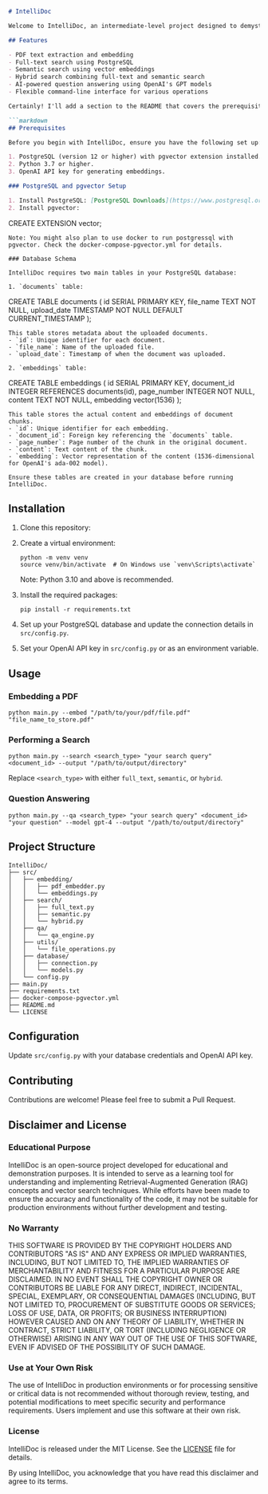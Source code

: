 ```markdown
# IntelliDoc

Welcome to IntelliDoc, an intermediate-level project designed to demystify Retrieval-Augmented Generation (RAG) and vector search techniques. This project serves as a hands-on introduction to building a document processing and querying system, combining full-text, semantic, and hybrid search capabilities with AI-powered question answering. By leveraging PostgreSQL with pgvector for efficient vector storage and similarity search, IntelliDoc offers a practical, scalable approach to implementing RAG concepts. Whether you're a developer looking to understand RAG, a data scientist exploring vector databases, or an AI enthusiast eager to build your first intelligent document system, IntelliDoc provides a solid foundation. It's more than just a demo—it's a learning journey that bridges the gap between theoretical knowledge and practical implementation, setting you on the path to creating sophisticated AI-driven document analysis tools.

## Features

- PDF text extraction and embedding
- Full-text search using PostgreSQL
- Semantic search using vector embeddings
- Hybrid search combining full-text and semantic search
- AI-powered question answering using OpenAI's GPT models
- Flexible command-line interface for various operations

Certainly! I'll add a section to the README that covers the prerequisites, including PostgreSQL with pgvector support and the necessary table structures. Here's how you can incorporate this information:

```markdown
## Prerequisites

Before you begin with IntelliDoc, ensure you have the following set up:

1. PostgreSQL (version 12 or higher) with pgvector extension installed.
2. Python 3.7 or higher.
3. OpenAI API key for generating embeddings.

### PostgreSQL and pgvector Setup

1. Install PostgreSQL: [PostgreSQL Downloads](https://www.postgresql.org/download/)
2. Install pgvector:
   ```
   CREATE EXTENSION vector;
   ```
Note: You might also plan to use docker to run postgressql with pgvector. Check the docker-compose-pgvector.yml for details.

### Database Schema

IntelliDoc requires two main tables in your PostgreSQL database:

1. `documents` table:
   ```
   CREATE TABLE documents (
       id SERIAL PRIMARY KEY,
       file_name TEXT NOT NULL,
       upload_date TIMESTAMP NOT NULL DEFAULT CURRENT_TIMESTAMP
   );
   ```
   This table stores metadata about the uploaded documents.
   - `id`: Unique identifier for each document.
   - `file_name`: Name of the uploaded file.
   - `upload_date`: Timestamp of when the document was uploaded.

2. `embeddings` table:
   ```
   CREATE TABLE embeddings (
       id SERIAL PRIMARY KEY,
       document_id INTEGER REFERENCES documents(id),
       page_number INTEGER NOT NULL,
       content TEXT NOT NULL,
       embedding vector(1536)
   );
   ```
   This table stores the actual content and embeddings of document chunks.
   - `id`: Unique identifier for each embedding.
   - `document_id`: Foreign key referencing the `documents` table.
   - `page_number`: Page number of the chunk in the original document.
   - `content`: Text content of the chunk.
   - `embedding`: Vector representation of the content (1536-dimensional for OpenAI's ada-002 model).

Ensure these tables are created in your database before running IntelliDoc.
```

## Installation

1. Clone this repository:

2. Create a virtual environment:
   ```
   python -m venv venv
   source venv/bin/activate  # On Windows use `venv\Scripts\activate`
   ```
   Note: Python 3.10 and above is recommended.

3. Install the required packages:
   ```
   pip install -r requirements.txt
   ```

4. Set up your PostgreSQL database and update the connection details in `src/config.py`.

5. Set your OpenAI API key in `src/config.py` or as an environment variable.

## Usage

### Embedding a PDF

```
python main.py --embed "/path/to/your/pdf/file.pdf" "file_name_to_store.pdf"
```

### Performing a Search

```
python main.py --search <search_type> "your search query" <document_id> --output "/path/to/output/directory"
```
Replace `<search_type>` with either `full_text`, `semantic`, or `hybrid`.

### Question Answering

```
python main.py --qa <search_type> "your search query" <document_id> "your question" --model gpt-4 --output "/path/to/output/directory"
```

## Project Structure

```
IntelliDoc/
├── src/
│   ├── embedding/
│   │   ├── pdf_embedder.py
│   │   └── embeddings.py
│   ├── search/
│   │   ├── full_text.py
│   │   ├── semantic.py
│   │   └── hybrid.py
│   ├── qa/
│   │   └── qa_engine.py
│   ├── utils/
│   │   └── file_operations.py
│   ├── database/
│   │   ├── connection.py
│   │   └── models.py
│   └── config.py
├── main.py
├── requirements.txt
├── docker-compose-pgvector.yml
├── README.md
└── LICENSE
```

## Configuration

Update `src/config.py` with your database credentials and OpenAI API key.

## Contributing

Contributions are welcome! Please feel free to submit a Pull Request.

## Disclaimer and License

### Educational Purpose

IntelliDoc is an open-source project developed for educational and demonstration purposes. It is intended to serve as a learning tool for understanding and implementing Retrieval-Augmented Generation (RAG) concepts and vector search techniques. While efforts have been made to ensure the accuracy and functionality of the code, it may not be suitable for production environments without further development and testing.

### No Warranty

THIS SOFTWARE IS PROVIDED BY THE COPYRIGHT HOLDERS AND CONTRIBUTORS "AS IS" AND ANY EXPRESS OR IMPLIED WARRANTIES, INCLUDING, BUT NOT LIMITED TO, THE IMPLIED WARRANTIES OF MERCHANTABILITY AND FITNESS FOR A PARTICULAR PURPOSE ARE DISCLAIMED. IN NO EVENT SHALL THE COPYRIGHT OWNER OR CONTRIBUTORS BE LIABLE FOR ANY DIRECT, INDIRECT, INCIDENTAL, SPECIAL, EXEMPLARY, OR CONSEQUENTIAL DAMAGES (INCLUDING, BUT NOT LIMITED TO, PROCUREMENT OF SUBSTITUTE GOODS OR SERVICES; LOSS OF USE, DATA, OR PROFITS; OR BUSINESS INTERRUPTION) HOWEVER CAUSED AND ON ANY THEORY OF LIABILITY, WHETHER IN CONTRACT, STRICT LIABILITY, OR TORT (INCLUDING NEGLIGENCE OR OTHERWISE) ARISING IN ANY WAY OUT OF THE USE OF THIS SOFTWARE, EVEN IF ADVISED OF THE POSSIBILITY OF SUCH DAMAGE.

### Use at Your Own Risk

The use of IntelliDoc in production environments or for processing sensitive or critical data is not recommended without thorough review, testing, and potential modifications to meet specific security and performance requirements. Users implement and use this software at their own risk.

### License

IntelliDoc is released under the MIT License. See the [LICENSE](LICENSE) file for details.

By using IntelliDoc, you acknowledge that you have read this disclaimer and agree to its terms.
